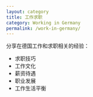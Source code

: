 ```yaml
---
layout: category
title: 工作求职
category: Working in Germany
permalink: /work-in-germany/
---
```


分享在德国工作和求职相关的经验：
- 求职技巧
- 工作文化
- 薪资待遇
- 职业发展
- 工作生活平衡 